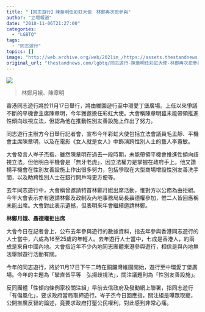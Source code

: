 ```yaml
---
title: "【同志遊行】陳章明任彩虹大使　林鄭再次拒參與"
author: "立場報道"
date: "2018-11-06T21:27:00"
categories:
  - "LGBTQ"
tags:
  - "同志遊行"
topics: []
image: "http://web.archive.org/web/2021im_/https://assets.thestandnews.com/media/photos/ming-01_49Ebq.png"
original_url: "thestandnews.com/lgbtq/同志遊行-陳章明任彩虹大使-林鄭再次拒參與"
---
```

![](http://web.archive.org/web/2021im_/https://assets.thestandnews.com/media/photos/ming-01_49Ebq.png)
> 林鄭月娥、陳章明

香港同志遊行將於11月17日舉行，將由維園遊行至中環愛丁堡廣場。上任以來爭議不斷的平機會主席陳章明，今年獲邀擔任彩虹大使。大會稱陳章明雖未能帶領推進性傾向歧視立法，但認為他在推動性別友善設施上作出了努力。

同志遊行主辦方今日舉行記者會，宣布今年彩虹大使包括立法會議員毛孟靜、平機會主席陳章明，以及在電影《女人就是女人》中飾演跨性別人士的藝人李蕙敏。

大會發言人岑子杰指，雖然陳章明在過去一段時期，未能帶領平機會推進性傾向歧視立法。但他明白平機會是「無牙老虎」，因立法權力是掌握在政府手上。他又讚揚平機會在性別友善設施上作出很多努力，包括爭取在大型商場增設性別友善洗手間，以及助跨性別人士在銀行開戶時更方便等。

去年同志遊行中，大會稱曾邀請特首林鄭月娥出席活動，惟對方以公務為由拒絕。今年大會表示亦有邀請林鄭及政制及內地事務局局長聶德權參加，惟二人皆回應稱未能出席。大會對此表示遺撼，但表明來年會繼續邀請林鄭。

**林鄭月娥、聶德權拒出席**

大會今日在記者會上，公布去年參與遊行的數據資料，指去年參與香港同志遊行的人士當中，六成為16至25歲的年輕人。去年遊行人士當中，七成是香港人，約兩成是來自中國內地。大會指近年不少內地同志團體來港參與遊行，相信是與內地無法舉辦遊行活動有關。

今年的同志遊行，將於11月17日下午二時在銅鑼灣維園開始，遊行至中環愛丁堡廣場。今年的主題為「攣直皆平等　弘揚歧視法」，關注議題則為「性別友善設施」。

反同團體「性傾向條例家校關注組」早前去信政府及發動網上聯署，指同志遊行「有傷風化」，要求政府當局取締遊行。岑子杰今日回應指，關注組是嘩眾取寵，公開推廣反智的論述，竟要求政府打壓公民權利，對此感到非常心痛。